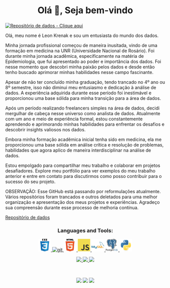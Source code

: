 <h1 align="center">Olá 👋, Seja bem-vindo</h1>
<h3 align="center"><Un desarrollador en desarrollo/></h3>

[![Repositório de dados - Clique aqui](https://img.shields.io/badge/Reposit%C3%B3rio-de%20dados-blue)](https://github.com/Leonkoc/Data_analysis/tree/main/dados)

<p align="left">
</p>
<div>
Olá, meu nome é Leon Krenak e sou um entusiasta do mundo dos dados.

Minha jornada profissional começou de maneira inusitada, vindo de uma formação em medicina na UNR (Universidade Nacional de Rosário). Foi durante minha jornada acadêmica, especificamente na matéria de Epidemiologia, que fui apresentado ao poder e importância dos dados. Foi nesse momento que descobri minha paixão pelos dados e desde então tenho buscado aprimorar minhas habilidades nesse campo fascinante.

Apesar de não ter concluído minha graduação, tendo trancado no 4º ano ou 8º semestre, isso não diminui meu entusiasmo e dedicação à análise de dados. A experiência adquirida durante esse período foi inestimável e proporcionou uma base sólida para minha transição para a área de dados.

Após um período realizando freelancers simples na área de dados, decidi mergulhar de cabeça nesse universo como analista de dados. Atualmente com um ano e meio de experiência formal, estou constantemente aprendendo e aprimorando minhas habilidades para enfrentar os desafios e descobrir insights valiosos nos dados.

Embora minha formação acadêmica inicial tenha sido em medicina, ela me proporcionou uma base sólida em análise crítica e resolução de problemas, habilidades que agora aplico de maneira interdisciplinar na análise de dados.

Estou empolgado para compartilhar meu trabalho e colaborar em projetos desafiadores. Explore meu portfólio para ver exemplos do meu trabalho anterior e entre em contato para discutirmos como posso contribuir para o sucesso do seu projeto.

OBSERVAÇÃO:
Esse GitHub está passando por reformulações atualmente. Vários repositórios foram trancados e outros deletados para uma melhor organização e apresentação dos meus projetos e experiências. Agradeço sua compreensão durante esse processo de melhoria contínua.

</div>

[Repositório de dados](https://github.com/Leonkoc/Data_analysis/tree/main/dados)

<h3 align="center">Languages and Tools:</h3>
<p align="center"> <a href="https://www.w3schools.com/css/" target="_blank" rel="noreferrer"> <img src="https://raw.githubusercontent.com/devicons/devicon/master/icons/css3/css3-original-wordmark.svg" alt="css3" width="40" height="40"/> </a> <a href="https://git-scm.com/" target="_blank" rel="noreferrer"> <img src="https://www.vectorlogo.zone/logos/git-scm/git-scm-icon.svg" alt="git" width="40" height="40"/> </a> <a href="https://www.w3.org/html/" target="_blank" rel="noreferrer"> <img src="https://raw.githubusercontent.com/devicons/devicon/master/icons/html5/html5-original-wordmark.svg" alt="html5" width="40" height="40"/> </a> <a href="https://developer.mozilla.org/en-US/docs/Web/JavaScript" target="_blank" rel="noreferrer"> <img src="https://raw.githubusercontent.com/devicons/devicon/master/icons/javascript/javascript-original.svg" alt="javascript" width="40" height="40"/> </a> <a href="https://www.mysql.com/" target="_blank" rel="noreferrer"> <img src="https://raw.githubusercontent.com/devicons/devicon/master/icons/mysql/mysql-original-wordmark.svg" alt="mysql" width="40" height="40"/> </a> <a href="https://www.postgresql.org" target="_blank" rel="noreferrer"> <img src="https://raw.githubusercontent.com/devicons/devicon/master/icons/postgresql/postgresql-original-wordmark.svg" alt="postgresql" width="40" height="40"/> </a> <a href="https://www.python.org" target="_blank" rel="noreferrer"> <img src="https://raw.githubusercontent.com/devicons/devicon/master/icons/python/python-original.svg" alt="python" width="40" height="40"/> </a> </p>

<div display: inline_block align="center" >
  <a href="https://github.com/Leonkoc">
  <img height="150em" src="https://github-readme-stats.vercel.app/api?username=Leonkoc&show_icons=true&theme=dark&include_all_commits=true&count_private=true"/>
  
  <img height="150em" src="https://github-readme-stats.vercel.app/api/top-langs/?username=Leonkoc&layout=compact&langs_count=7&theme=dark"/> 
     <img height="120em" src="https://i.pinimg.com/originals/41/7e/be/417ebee986aec41629278b1e04cfbfe9.gif"/>
    </div>
      <br>
    </div>
    
    

  
  ##
  
  <div align="center">   
    <a href="https://www.linkedin.com/in/leon-ortega-cerqueira-frontend/" target="_blank"><img src="https://img.shields.io/badge/-LinkedIn-%230077B5?style=for-the-badge&logo=linkedin&logoColor=white" target="_blank"></a>   
     <a href="https://www.instagram.com/desenvolvendo_dev/" target="_blank"><img src="https://img.shields.io/badge/-Instagram-%23E4405F?style=for-the-badge&logo=instagram&logoColor=white" target="_blank"></a> 
    <a href = "mailto:leonkocc@hotmail.com"><img src="https://img.shields.io/badge/Microsoft_Outlook-0078D4?style=for-the-badge&logo=microsoft-outlook&logoColor=white" target="_blank"></a>
    
 
    
  </div>
  
